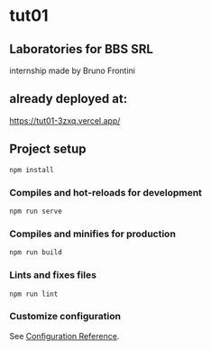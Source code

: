 # tut01

## Laboratories for BBS SRL

internship made by Bruno Frontini

## already deployed at:

https://tut01-3zxq.vercel.app/

## Project setup

```
npm install
```

### Compiles and hot-reloads for development

```
npm run serve
```

### Compiles and minifies for production

```
npm run build
```

### Lints and fixes files

```
npm run lint
```

### Customize configuration

See [Configuration Reference](https://cli.vuejs.org/config/).
